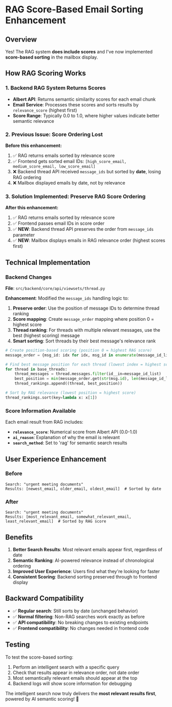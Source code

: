 # RAG Score-Based Email Sorting Enhancement

## Overview
Yes! The RAG system **does include scores** and I've now implemented **score-based sorting** in the mailbox display.

## How RAG Scoring Works

### 1. Backend RAG System Returns Scores
- **Albert API**: Returns semantic similarity scores for each email chunk
- **Email Service**: Processes these scores and sorts results by `relevance_score` (highest first)
- **Score Range**: Typically 0.0 to 1.0, where higher values indicate better semantic relevance

### 2. Previous Issue: Score Ordering Lost
**Before this enhancement:**
1. ✅ RAG returns emails sorted by relevance score
2. ✅ Frontend gets sorted email IDs: `[high_score_email, medium_score_email, low_score_email]`
3. ❌ Backend thread API received `message_ids` but sorted by **date**, losing RAG ordering
4. ❌ Mailbox displayed emails by date, not by relevance

### 3. Solution Implemented: Preserve RAG Score Ordering
**After this enhancement:**
1. ✅ RAG returns emails sorted by relevance score  
2. ✅ Frontend passes email IDs in score order
3. ✅ **NEW**: Backend thread API preserves the order from `message_ids` parameter
4. ✅ **NEW**: Mailbox displays emails in RAG relevance order (highest scores first)

## Technical Implementation

### Backend Changes
**File**: `src/backend/core/api/viewsets/thread.py`

**Enhancement**: Modified the `message_ids` handling logic to:
1. **Preserve order**: Use the position of message IDs to determine thread ranking
2. **Score mapping**: Create `message_order` mapping where position 0 = highest score
3. **Thread ranking**: For threads with multiple relevant messages, use the best (highest scoring) message
4. **Smart sorting**: Sort threads by their best message's relevance rank

```python
# Create position-based scoring (position 0 = highest RAG score)
message_order = {msg_id: idx for idx, msg_id in enumerate(message_id_list)}

# Find best message position for each thread (lowest index = highest score)
for thread in base_threads:
    thread_messages = thread.messages.filter(id__in=message_id_list)
    best_position = min(message_order.get(str(msg.id), len(message_id_list)) for msg in thread_messages)
    thread_rankings.append((thread, best_position))

# Sort by RAG relevance (lowest position = highest score)
thread_rankings.sort(key=lambda x: x[1])
```

### Score Information Available
Each email result from RAG includes:
- **`relevance_score`**: Numerical score from Albert API (0.0-1.0)
- **`ai_reason`**: Explanation of why the email is relevant
- **`search_method`**: Set to 'rag' for semantic search results

## User Experience Enhancement

### Before
```
Search: "urgent meeting documents"
Results: [newest_email, older_email, oldest_email]  # Sorted by date
```

### After  
```
Search: "urgent meeting documents"  
Results: [most_relevant_email, somewhat_relevant_email, least_relevant_email]  # Sorted by RAG score
```

## Benefits
1. **Better Search Results**: Most relevant emails appear first, regardless of date
2. **Semantic Ranking**: AI-powered relevance instead of chronological ordering  
3. **Improved User Experience**: Users find what they're looking for faster
4. **Consistent Scoring**: Backend sorting preserved through to frontend display

## Backward Compatibility
- ✅ **Regular search**: Still sorts by date (unchanged behavior)
- ✅ **Normal filtering**: Non-RAG searches work exactly as before
- ✅ **API compatibility**: No breaking changes to existing endpoints
- ✅ **Frontend compatibility**: No changes needed in frontend code

## Testing
To test the score-based sorting:
1. Perform an intelligent search with a specific query
2. Check that results appear in relevance order, not date order
3. Most semantically relevant emails should appear at the top
4. Backend logs will show score information for debugging

The intelligent search now truly delivers the **most relevant results first**, powered by AI semantic scoring! 🎯

